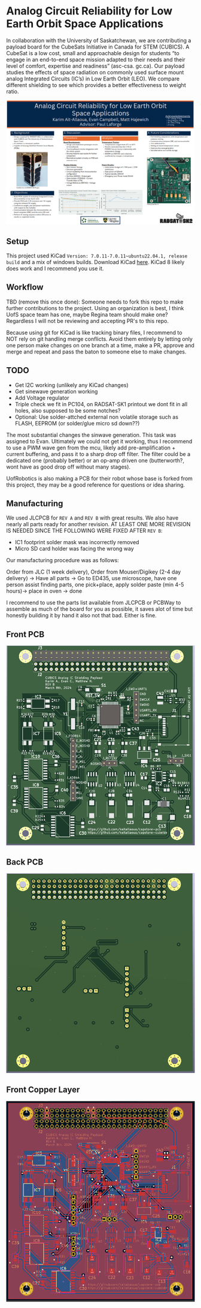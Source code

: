 # Analog Circuit Reliability for Low Earth Orbit Space Applications

In collaboration with the University of Saskatchewan, we are contributing a payload board
for the CubeSats Initiative in Canada for STEM (CUBICS). A CubeSat is a low cost, small
and approachable design for students “to engage in an end-to-end space mission
adapted to their needs and their level of comfort, expertise and readiness” (asc-csa.
gc.ca). Our payload studies the effects of space radiation on commonly used surface
mount analog Integrated Circuits (IC’s) in Low Earth Orbit (LEO). We compare different
shielding to see which provides a better effectiveness to weight ratio.

![poster](docs/img/poster.png)


## Setup

This project used KiCad `Version: 7.0.11-7.0.11~ubuntu22.04.1, release build` and a mix of windows builds.
Download KiCad [here](https://www.kicad.org/download/). KiCad 8 likely does work and I recommend you use it.

## Workflow

TBD (remove this once done): Someone needs to fork this repo to make further contributions to the project. Using an organization is best, I think UofS space team has one, maybe Regina team should make one? Regardless I will not be reviewing and accepting PR's to this repo.

Because using git for KiCad is like tracking binary files, I recommend to NOT rely on git handling merge conflicts. Avoid them entirely by letting only one person make changes on one branch at a time, make a PR, approve and merge and repeat and pass the baton to someone else to make changes.

## TODO

- Get I2C working (unlikely any KiCad changes)
- Get sinewave generation working 
- Add Voltage regulator
- Triple check we fit in PC104, on RADSAT-SK1 printout we dont fit in all holes, also supposed to be some notches?
- Optional: Use solder-attched external non volatile storage such as FLASH, EEPROM (or solder/glue micro sd down??)

The most substantial changes the sinwave generation. This task was assigned to Evan. Ultimately we could not get it working, thus I recommend to use a PWM wave gen from the mcu, likely add pre-amplification + current buffering, and pass it to a sharp drop off filter. The filter could be a dedicated one (probably better) or an op-amp driven one (butterworth?, wont have as good drop off without many stages).

UofRobotics is also making a PCB for their robot whose base is forked from this project, they may be a good reference for questions or idea sharing.

## Manufacturing

We used JLCPCB for `REV A` and `REV B` with great results. We also have nearly all parts ready for another revision. AT LEAST ONE MORE REVISION IS NEEDED SINCE THE FOLLOWING WERE FIXED AFTER `REV B`:

- IC1 footprint solder mask was incorrectly removed
- Micro SD card holder was facing the wrong way

Our manufacturing procedure was as follows:

Order from JLC (1 week delivery), Order from Mouser/Digikey (2-4 day delivery) -> Have all parts -> Go to ED435, use microscope, have one person assist finding parts, one pick+place, apply solder paste (min 4-5 hours)-> place in oven -> done

I recommend to use the parts list available from JLCPCB or PCBWay to assemble as much of the board for you as possible, it saves alot of time but honestly building it by hand it also not that bad. Either is fine.

## Front PCB

![front_pcb](docs/img/front_pcb.png)

## Back PCB

![back_pcb](docs/img/back_pcb.png)

## Front Copper Layer

![front_cu](docs/img/front_cu.png)
